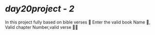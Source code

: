 # *day20project - 2*

   In this project fully based on bible verses 📖
     Enter the valid book Name 📔, Valid chapter Number,valid verse 🔢📘
